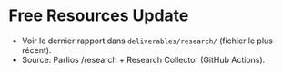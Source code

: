 # Free Resources Update
- Voir le dernier rapport dans `deliverables/research/` (fichier le plus récent).
- Source: Parlios /research + Research Collector (GitHub Actions).
